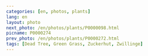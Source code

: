 ```yaml
---
categories: [en, photos, plants]
lang: en
layout: photo
next_photo: /en/photos/plants/P0000098.html
picname: P0000274
prev_photo: /en/photos/plants/P0000272.html
tags: [Dead Tree, Green Grass, Zuckerhut, Zwillinge]
---
```

